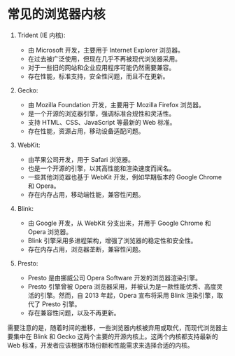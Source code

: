 # 常见的浏览器内核

1. Trident (IE 内核):
   - 由 Microsoft 开发，主要用于 Internet Explorer 浏览器。
   - 在过去被广泛使用，但现在几乎不再被现代浏览器采用。
   - 对于一些旧的网站和企业应用程序可能仍然需要兼容。
   - 存在性能，标准支持，安全性问题，而且不在更新。

2. Gecko:
   - 由 Mozilla Foundation 开发，主要用于 Mozilla Firefox 浏览器。
   - 是一个开源的浏览器引擎，强调标准合规性和灵活性。
   - 支持 HTML、CSS、JavaScript 等最新的 Web 标准。
   - 存在性能，资源占用，移动设备适配问题。

3. WebKit:
   - 由苹果公司开发，用于 Safari 浏览器。
   - 也是一个开源的引擎，以其高性能和渲染速度而闻名。
   - 一些其他浏览器也基于 WebKit 开发，例如早期版本的 Google Chrome 和 Opera。
   - 存在内存占用，移动端性能，兼容性问题。

4. Blink:
   - 由 Google 开发，从 WebKit 分支出来，并用于 Google Chrome 和 Opera 浏览器。
   - Blink 引擎采用多进程架构，增强了浏览器的稳定性和安全性。
   - 存在内存占用，浏览器垄断，兼容性问题。

5. Presto:
   - Presto 是由挪威公司 Opera Software 开发的浏览器渲染引擎。
   - Presto 引擎曾被 Opera 浏览器采用，并被认为是一款性能优秀、高度灵活的引擎。然而，自 2013 年起，Opera 宣布将采用 Blink 渲染引擎，取代了 Presto 引擎。
   - 存在兼容性问题，以及不再更新。

需要注意的是，随着时间的推移，一些浏览器内核被弃用或取代，而现代浏览器主要集中在 Blink 和 Gecko 这两个主要的开源内核上。这两个内核都支持最新的 Web 标准，开发者应该根据市场份额和性能需求来选择合适的内核。
